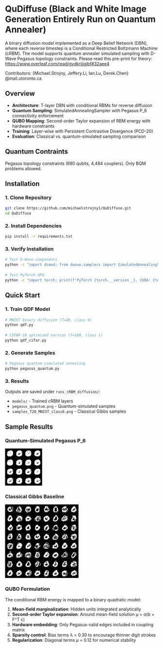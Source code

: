 # QuDiffuse (Black and White Image Generation Entirely Run on Quantum Annealer)

A binary diffusion model implemented as a Deep Belief Network (DBN), where each reverse timestep is a Conditional Restricted Boltzmann Machine (cRBM). The model supports quantum annealer simulated sampling with D-Wave Pegasus topology constraints. Please read this pre-print for theory: https://www.overleaf.com/read/gydkrjjjgjbf#32aee4

Contributors: {Michael.Strojny, Jeffery.Li, Ian.Lu, Derek.Chen} @mail.utoronto.ca

## Overview

- **Architecture**: T-layer DBN with conditional RBMs for reverse diffusion
- **Quantum Sampling**: SimulatedAnnealingSampler with Pegasus P_6 connectivity enforcement
- **QUBO Mapping**: Second-order Taylor expansion of RBM energy with hardware constraints
- **Training**: Layer-wise with Persistent Contrastive Divergence (PCD-20)
- **Evaluation**: Classical vs. quantum-simulated sampling comparison

## Quantum Contraints

Pegasus topology constraints (680 qubits, 4,484 couplers). Only BQM problems allowed.


## Installation

### 1. Clone Repository
```bash
git clone https://github.com/michaelstrojny1/QuDiffuse.git
cd QuDiffuse
```

### 2. Install Dependencies
```bash
pip install -r requirements.txt
```

### 3. Verify Installation
```bash
# Test D-Wave components
python -c "import dimod; from dwave.samplers import SimulatedAnnealingSampler; import dwave_networkx as dnx; print('D-Wave Ocean SDK ready')"

# Test PyTorch GPU
python -c "import torch; print(f'PyTorch {torch.__version__}, CUDA: {torch.cuda.is_available()}')"
```

## Quick Start

### 1. Train QDF Model
```bash
# MNIST binary diffusion (T=20, class 0)
python qdf.py

# CIFAR-10 optimized version (T=100, class 1)
python qdf_cifar.py
```

### 2. Generate Samples
```bash
# Pegasus quantum-simulated annealing
python pegasus_quantum.py
```

### 3. Results
Outputs are saved under `runs_cRBM_diffusion/`:
- `models/` - Trained cRBM layers
- `pegasus_quantum.png` - Quantum-simulated samples
- `samples_T20_MNIST_class0.png` - Classical Gibbs samples

## Sample Results

### Quantum-Simulated Pegasus P_6
![Pegasus Quantum Samples](docs/samples/pegasus_quantum.png)

### Classical Gibbs Baseline  
![Classical Samples](docs/samples/samples_T20_MNIST_class0.png)

### QUBO Formulation

The conditional RBM energy is mapped to a binary quadratic model:

1. **Mean-field marginalization**: Hidden units integrated analytically
2. **Second-order Taylor expansion**: Around mean-field solution μ = σ(b + F^T c)
3. **Hardware embedding**: Only Pegasus-valid edges included in coupling matrix
4. **Sparsity control**: Bias terms λ = 0.30 to encourage thinner digit strokes
5. **Regularization**: Diagonal terms μ = 0.12 for numerical stability
